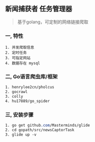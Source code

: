 ## 新闻捕获者 任务管理器

> 基于golang，可定制的网络链接爬取

### 一, 特性
```$xslt
1. 并发爬取信息
2. 定时任务
3. 可指定网站
4. 数据存在 mysql 
```

### 二, Go语言爬虫库/框架
``` css
1. henrylee2cn/pholcus
2. gocrawl
3. colly
4. hu17889/go_spider
```

### 三, 安装步骤
``` css
1. go get github.com/Masterminds/glide
2. cd gopath/src/newsCaptorTask
3. glide up -v
```